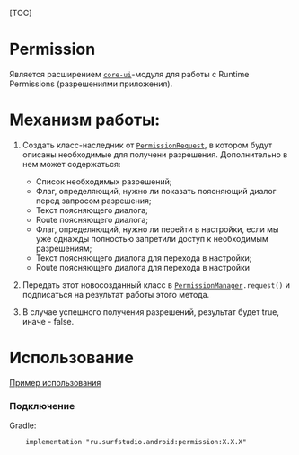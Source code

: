 [TOC]

# Permission
Является расширением [`core-ui`][core-ui]-модуля для работы с Runtime Permissions (разрешениями приложения).

# Механизм работы:

1. Создать класс-наследник от [`PermissionRequest`][permreq], в котором будут описаны необходимые для получени разрешения. Дополнительно в нем может содержаться:

    * Список необходимых разрешений;
    * Флаг, определяющий, нужно ли показать поясняющий диалог перед запросом разрешения;
    * Текст поясняющего диалога;
    * Route поясняющего диалога;
    * Флаг, определяющий, нужно ли перейти в настройки, если мы уже однажды полностью запретили доступ к необходимым разрешениям;
    * Текст поясняющего диалога для перехода в настройки;
    * Route поясняющего диалога для перехода в настройки

1. Передать этот новосозданный класс в [`PermissionManager`][permman]`.request()` и подписаться на результат работы этого метода.

1. В случае успешного получения разрешений, результат будет true, иначе - false.

# Использование
[Пример использования](../sample)

### Подключение

Gradle:
```
    implementation "ru.surfstudio.android:permission:X.X.X"
```

[core-ui]: ../../core-ui/lib-core-ui/README.md
[permreq]: src/main/java/ru/surfstudio/android/core/ui/permission/PermissionRequest.kt
[permman]: src/main/java/ru/surfstudio/android/core/ui/permission/PermissionManager.kt